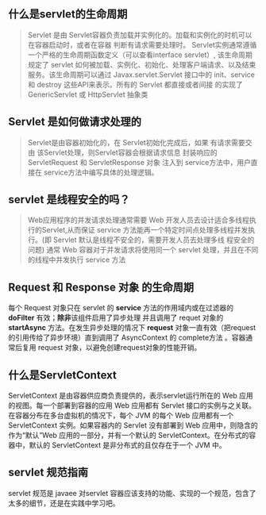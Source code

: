 
## 什么是servlet的生命周期
> Servlet 是由 Servlet容器负责加载并实例化的。加载和实例化的时机可以在容器启动时，或者在容器
判断有请求需要处理时。  Servlet实例通常遵循 一个严格的生命周期函数定义（可以查看interface servlet）,
该生命周期规定了 servlet 如何被加载、实例化、初始化、处理客户端请求、以及结束服务。该生命周期可以通过
Javax.servlet.Servlet 接口中的 init、service 和 destroy 这些API来表示。所有的  Servlet 都直接或者间接
的实现了  GenericServlet 或 HttpServlet 抽象类

## Servlet 是如何做请求处理的
>Servlet是由容器初始化的，在 Servlet初始化完成后，如果 有请求需要交由 该Servlet处理，则Servlet容器会根据请求信息
封装响应的 ServletRequest 和 ServletResponse 对象 注入到 service方法中，用户直接在 service方法中编写具体的处理逻辑。


## servlet 是线程安全的吗？

> Web应用程序的并发请求处理通常需要 Web  开发人员去设计适合多线程执行的Servlet,从而保证 service
方法能再一个特定时间点处理多线程并发执行。(即 Servlet 默认是线程不安全的，需要开发人员去处理多线
程安全的问题)
通常 Web 容器对于并发请求将使用同一个 servlet 处理，并且在不同的线程中并发执行 service 方法


## Request 和 Response 对象 的生命周期
每个 Request 对象只在 servlet 的 **service**  方法的作用域内或在过滤器的 **doFilter** 有效；**除非**该组件启用了异步处理 并且调用了 requet 对象的 **startAsync** 方法。在发生异步处理的情况下 **request** 对象一直有效（把request 的引用传给了异步环境）直到调用了 AsyncContext 的 complete方法 。容器通常后复用 request 对象，以避免创建request对象的性能开销。

## 什么是ServletContext

ServletContext 是由容器供应商负责提供的，表示servlet运行所在的 Web 应用的视图。每一个部署到容器的应用 Web 应用都有 Servlet 接口的实例与之关联。在容器分布在多台虚拟机的情况下，每个  JVM 的每个 Web 应用都有一个 ServletContext 实例。如果容器内的 Servlet 没有部署到 Web 应用中，则隐含的作为“默认”Web 应用的一部分，并有一个默认的 ServletContext。在分布式的容器中，默认的 ServletContext 是非分布式的且仅存在于一个 JVM 中。     


## servlet 规范指南
servlet 规范是 javaee 对servlet 容器应该支持的功能、实现的一个规范，包含了太多的细节，还是在实践中学习吧。